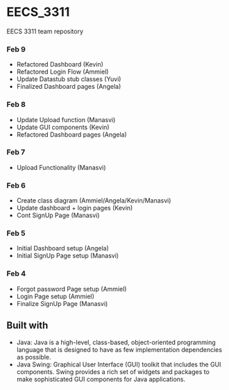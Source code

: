 # EECS_3311
EECS 3311 team repository

### Feb 9
- Refactored Dashboard (Kevin)
- Refactored Login Flow (Ammiel)
- Update Datastub stub classes (Yuvi)
- Finalized Dashboard pages (Angela)

### Feb 8
- Update Upload function (Manasvi)
- Update GUI components (Kevin)
- Refactored Dashboard pages (Angela) 

### Feb 7
- Upload Functionality (Manasvi)

### Feb 6
- Create class diagram (Ammiel/Angela/Kevin/Manasvi)
- Update dashboard + login pages (Kevin)
- Cont SignUp Page (Manasvi)

### Feb 5
- Initial Dashboard setup (Angela)
- Initial SignUp Page setup (Manasvi)

### Feb 4
- Forgot password Page setup (Ammiel)
- Login Page setup (Ammiel)
- Finalize SignUp Page (Manasvi)

## Built with

- Java: Java is a high-level, class-based, object-oriented programming language that is designed to have as few implementation dependencies as possible.
- Java Swing: Graphical User Interface (GUI) toolkit that includes the GUI components. Swing provides a rich set of widgets and packages to make sophisticated GUI components for Java applications. 

